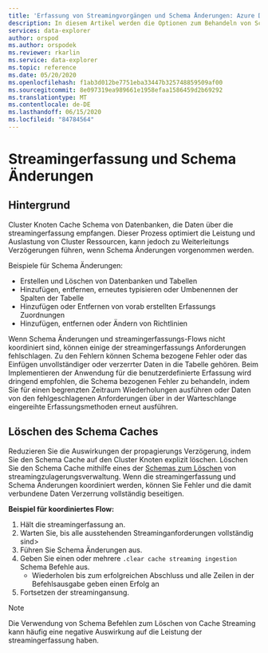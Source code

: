 ```yaml
---
title: 'Erfassung von Streamingvorgängen und Schema Änderungen: Azure Daten-Explorer'
description: In diesem Artikel werden die Optionen zum Behandeln von Schema Änderungen mit der streamingansung in Azure Daten-Explorer erläutert.
services: data-explorer
author: orspod
ms.author: orspodek
ms.reviewer: rkarlin
ms.service: data-explorer
ms.topic: reference
ms.date: 05/20/2020
ms.openlocfilehash: f1ab3d012be7751eba33447b325748859509af00
ms.sourcegitcommit: 8e097319ea989661e1958efaa1586459d2b69292
ms.translationtype: MT
ms.contentlocale: de-DE
ms.lasthandoff: 06/15/2020
ms.locfileid: "84784564"
---
```

# <a name="streaming-ingestion-and-schema-changes"></a>Streamingerfassung und Schema Änderungen

## <a name="background"></a>Hintergrund

Cluster Knoten Cache Schema von Datenbanken, die Daten über die streamingerfassung empfangen. Dieser Prozess optimiert die Leistung und Auslastung von Cluster Ressourcen, kann jedoch zu Weiterleitungs Verzögerungen führen, wenn Schema Änderungen vorgenommen werden.

Beispiele für Schema Änderungen:

* Erstellen und Löschen von Datenbanken und Tabellen
* Hinzufügen, entfernen, erneutes typisieren oder Umbenennen der Spalten der Tabelle
* Hinzufügen oder Entfernen von vorab erstellten Erfassungs Zuordnungen
* Hinzufügen, entfernen oder Ändern von Richtlinien

Wenn Schema Änderungen und streamingerfassungs-Flows nicht koordiniert sind, können einige der streamingerfassungs Anforderungen fehlschlagen. Zu den Fehlern können Schema bezogene Fehler oder das Einfügen unvollständiger oder verzerrter Daten in die Tabelle gehören.
Beim Implementieren der Anwendung für die benutzerdefinierte Erfassung wird dringend empfohlen, die Schema bezogenen Fehler zu behandeln, indem Sie für einen begrenzten Zeitraum Wiederholungen ausführen oder Daten von den fehlgeschlagenen Anforderungen über in der Warteschlange eingereihte Erfassungsmethoden erneut ausführen.

## <a name="clearing-the-schema-cache"></a>Löschen des Schema Caches

Reduzieren Sie die Auswirkungen der propagierungs Verzögerung, indem Sie den Schema Cache auf den Cluster Knoten explizit löschen.
Löschen Sie den Schema Cache mithilfe eines der [Schemas zum Löschen](clear-schema-cache-command.md) von streamingzulagerungsverwaltung.
Wenn die streamingerfassung und Schema Änderungen koordiniert werden, können Sie Fehler und die damit verbundene Daten Verzerrung vollständig beseitigen. 

**Beispiel für koordiniertes Flow:**

1. Hält die streamingerfassung an.
1. Warten Sie, bis alle ausstehenden Streaminganforderungen vollständig sind>
1. Führen Sie Schema Änderungen aus.
1. Geben Sie einen oder mehrere `.clear cache streaming ingestion` Schema Befehle aus. 
    * Wiederholen bis zum erfolgreichen Abschluss und alle Zeilen in der Befehlsausgabe geben einen Erfolg an
1. Fortsetzen der streamingansung.

> [!NOTE]
> Die Verwendung von Schema Befehlen zum Löschen von Cache Streaming kann häufig eine negative Auswirkung auf die Leistung der streamingerfassung haben.
